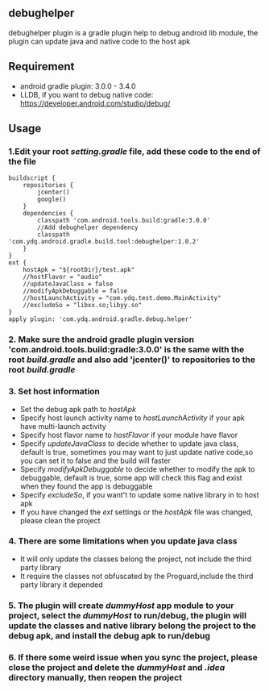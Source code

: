## debughelper
debughelper plugin is a gradle plugin help to debug android lib module, the plugin can update java and native code to the host apk
## Requirement
* android gradle plugin: 3.0.0 - 3.4.0
* LLDB, if you want to debug native code: <https://developer.android.com/studio/debug/>
## Usage
### 1.Edit your root *setting.gradle* file, add these code to the **end of the file**
    buildscript {
        repositories {
            jcenter()
            google()
        }
        dependencies {
            classpath 'com.android.tools.build:gradle:3.0.0'
            //Add debughelper dependency
            classpath 'com.ydq.android.gradle.build.tool:debughelper:1.0.2'
        }
    }
    ext {
        hostApk = "${rootDir}/test.apk"
        //hostFlavor = "audio"
        //updateJavaClass = false
        //modifyApkDebuggable = false
        //hostLaunchActivity = "com.ydq.test.demo.MainActivity"
        //excludeSo = "libxx.so;libyy.so"
    }
    apply plugin: 'com.ydq.android.gradle.debug.helper'
### 2. Make sure the android gradle plugin version 'com.android.tools.build:gradle:3.0.0' is the same with the root *build.gradle* and also add 'jcenter()' to repositories to the root *build.gradle*
### 3. Set host information
* Set the debug apk path to *hostApk*
* Specify host launch activity name to *hostLaunchActivity* if your apk have multi-launch activity  
* Specify host flavor name to *hostFlavor* if your module have flavor
* Specify *updateJavaClass* to decide whether to update java class, default is true, sometimes you may want to just update native code,so you can set it to false and the build will faster
* Specify *modifyApkDebuggable* to decide whether to modify the apk to debuggable, default is true, some app will check this flag and exist when they found the app is debuggable
* Specify *excludeSo*, if you want't to update some native library in to host apk
* If you have changed the *ext* settings or the *hostApk* file was changed, please clean the project
### 4. There are some limitations when you update java class
* It will only update the classes belong the project, not include the third party library
* It require the classes not obfuscated by the Proguard,include the third party library it depended
### 5. The plugin will create *dummyHost* app module to your project, select the *dummyHost* to run/debug, the plugin will update the classes and native library belong the project to the debug apk, and install the debug apk to run/debug  
### 6. If there some weird issue when you sync the project, please close the project and delete the *dummyHost* and *.idea* directory manually, then reopen the project
